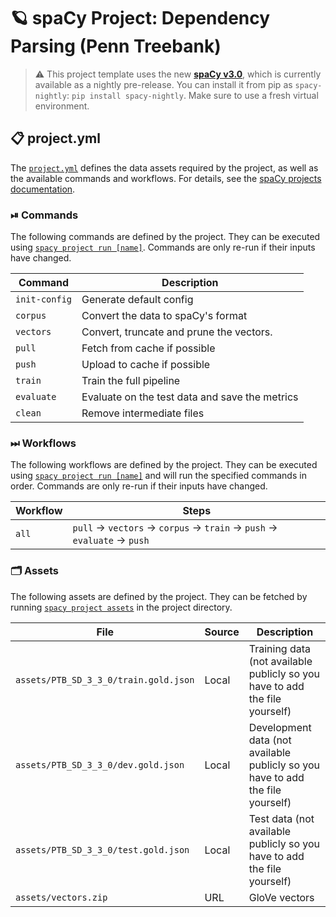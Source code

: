 <!-- SPACY PROJECT: AUTO-GENERATED DOCS START (do not remove) -->

# 🪐 spaCy Project: Dependency Parsing (Penn Treebank)

> ⚠️ This project template uses the new [**spaCy v3.0**](https://nightly.spacy.io), which
> is currently available as a nightly pre-release. You can install it from pip as `spacy-nightly`:
> `pip install spacy-nightly`. Make sure to use a fresh virtual environment.

## 📋 project.yml

The [`project.yml`](project.yml) defines the data assets required by the
project, as well as the available commands and workflows. For details, see the
[spaCy projects documentation](https://nightly.spacy.io/usage/projects).

### ⏯ Commands

The following commands are defined by the project. They
can be executed using [`spacy project run [name]`](https://nightly.spacy.io/api/cli#project-run).
Commands are only re-run if their inputs have changed.

| Command | Description |
| --- | --- |
| `init-config` | Generate default config |
| `corpus` | Convert the data to spaCy's format |
| `vectors` | Convert, truncate and prune the vectors. |
| `pull` | Fetch from cache if possible |
| `push` | Upload to cache if possible |
| `train` | Train the full pipeline |
| `evaluate` | Evaluate on the test data and save the metrics |
| `clean` | Remove intermediate files |

### ⏭ Workflows

The following workflows are defined by the project. They
can be executed using [`spacy project run [name]`](https://nightly.spacy.io/api/cli#project-run)
and will run the specified commands in order. Commands are only re-run if their
inputs have changed.

| Workflow | Steps |
| --- | --- |
| `all` | `pull` &rarr; `vectors` &rarr; `corpus` &rarr; `train` &rarr; `push` &rarr; `evaluate` &rarr; `push` |

### 🗂 Assets

The following assets are defined by the project. They can
be fetched by running [`spacy project assets`](https://nightly.spacy.io/api/cli#project-assets)
in the project directory.

| File | Source | Description |
| --- | --- | --- |
| `assets/PTB_SD_3_3_0/train.gold.json` | Local | Training data (not available publicly so you have to add the file yourself) |
| `assets/PTB_SD_3_3_0/dev.gold.json` | Local | Development data (not available publicly so you have to add the file yourself) |
| `assets/PTB_SD_3_3_0/test.gold.json` | Local | Test data (not available publicly so you have to add the file yourself) |
| `assets/vectors.zip` | URL | GloVe vectors |

<!-- SPACY PROJECT: AUTO-GENERATED DOCS END (do not remove) -->